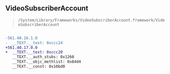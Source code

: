 ## VideoSubscriberAccount

> `/System/Library/Frameworks/VideoSubscriberAccount.framework/VideoSubscriberAccount`

```diff

-561.40.16.1.0
-  __TEXT.__text: 0xccc24
+561.40.17.0.0
+  __TEXT.__text: 0xccc20
   __TEXT.__auth_stubs: 0x1260
   __TEXT.__objc_methlist: 0x84d4
   __TEXT.__const: 0x10bd0

```
